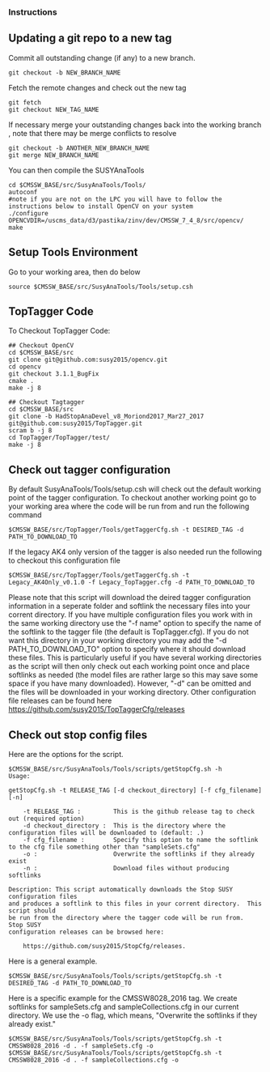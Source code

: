 ### Instructions

## Updating a git repo to a new tag 

Commit all outstanding change (if any) to a new branch.
```
git checkout -b NEW_BRANCH_NAME
```

Fetch the remote changes and check out the new tag 
```
git fetch
git checkout NEW_TAG_NAME
```

If necessary merge your outstanding changes back into the working branch , note that there may be merge conflicts to resolve
```
git checkout -b ANOTHER_NEW_BRANCH_NAME
git merge NEW_BRANCH_NAME
```

You can then compile the SUSYAnaTools
```
cd $CMSSW_BASE/src/SusyAnaTools/Tools/
autoconf
#note if you are not on the LPC you will have to follow the instructions below to install OpenCV on your system
./configure OPENCVDIR=/uscms_data/d3/pastika/zinv/dev/CMSSW_7_4_8/src/opencv/
make
```

## Setup Tools Environment
Go to your working area, then do below
```
source $CMSSW_BASE/src/SusyAnaTools/Tools/setup.csh
```

## TopTagger Code

To Checkout TopTagger Code:

```
## Checkout OpenCV
cd $CMSSW_BASE/src
git clone git@github.com:susy2015/opencv.git
cd opencv
git checkout 3.1.1_BugFix
cmake .
make -j 8

## Checkout Tagtagger
cd $CMSSW_BASE/src
git clone -b HadStopAnaDevel_v8_Moriond2017_Mar27_2017 git@github.com:susy2015/TopTagger.git
scram b -j 8
cd TopTagger/TopTagger/test/
make -j 8 
```

## Check out tagger configuration 
By default SusyAnaTools/Tools/setup.csh will check out the default working point of the tagger configuration. To checkout another working point go to your working area where the code will be run from and run the following command 
```
$CMSSW_BASE/src/TopTagger/Tools/getTaggerCfg.sh -t DESIRED_TAG -d PATH_TO_DOWNLOAD_TO
```
If the legacy AK4 only version of the tagger is also needed run the following to checkout this configuration file
```
$CMSSW_BASE/src/TopTagger/Tools/getTaggerCfg.sh -t Legacy_AK4Only_v0.1.0 -f Legacy_TopTagger.cfg -d PATH_TO_DOWNLOAD_TO
```

Please note that this script will download the deired tagger configuration information in a seperate folder and softlink the necessary files into your corrent directory.  If you have multiple configuration files you work with in the same working directory use the "-f name" option to specify the name of the softlink to the tagger file (the default is TopTagger.cfg).  If you do not want this directory in your working directory you may add the "-d PATH_TO_DOWNLOAD_TO" option to specify where it should download these files.  This is particularly useful if you have several working directories as the script will then only check out each working point once and place softlinks as needed (the model files are rather large so this may save some space if you have many downloaded).  However, "-d" can be omitted and the files will be downloaded in your working directory.  Other configuration file releases can be found here https://github.com/susy2015/TopTaggerCfg/releases

## Check out stop config files

Here are the options for the script.
```
$CMSSW_BASE/src/SusyAnaTools/Tools/scripts/getStopCfg.sh -h     
Usage:

getStopCfg.sh -t RELEASE_TAG [-d checkout_directory] [-f cfg_filename] [-n]

    -t RELEASE_TAG :         This is the github release tag to check out (required option)
    -d checkout_directory :  This is the directory where the configuration files will be downloaded to (default: .)
    -f cfg_filename :        Specify this option to name the softlink to the cfg file something other than "sampleSets.cfg"
    -o :                     Overwrite the softlinks if they already exist
    -n :                     Download files without producing softlinks

Description: This script automatically downloads the Stop SUSY configuration files
and produces a softlink to this files in your corrent directory.  This script should
be run from the directory where the tagger code will be run from.  Stop SUSY 
configuration releases can be browsed here: 

    https://github.com/susy2015/StopCfg/releases.
```

Here is a general example.
```
$CMSSW_BASE/src/SusyAnaTools/Tools/scripts/getStopCfg.sh -t DESIRED_TAG -d PATH_TO_DOWNLOAD_TO
```

Here is a specific example for the CMSSW8028_2016 tag.
We create softlinks for sampleSets.cfg and sampleCollections.cfg in our current directory.
We use the -o flag, which means, "Overwrite the softlinks if they already exist."
```
$CMSSW_BASE/src/SusyAnaTools/Tools/scripts/getStopCfg.sh -t CMSSW8028_2016 -d . -f sampleSets.cfg -o
$CMSSW_BASE/src/SusyAnaTools/Tools/scripts/getStopCfg.sh -t CMSSW8028_2016 -d . -f sampleCollections.cfg -o
```

